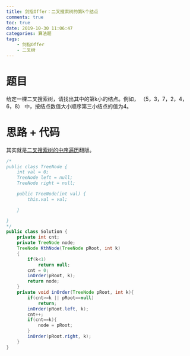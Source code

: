 ```yaml
---
title: 剑指Offer：二叉搜索树的第k个结点
comments: true
toc: true
date: 2019-10-30 11:06:47
categories: 算法题
tags: 
    - 剑指Offer
    - 二叉树
---
```


# 题目

给定一棵二叉搜索树，请找出其中的第k小的结点。例如， （5，3，7，2，4，6，8）    中，按结点数值大小顺序第三小结点的值为4。

# 思路 + 代码

其实就是[二叉搜索树的中序遍历](http://sunyunzeng.com/Leetcode-94-%E4%BA%8C%E5%8F%89%E6%A0%91%E7%9A%84%E4%B8%AD%E5%BA%8F%E9%81%8D%E5%8E%86/)翻版。

```java
/*
public class TreeNode {
    int val = 0;
    TreeNode left = null;
    TreeNode right = null;

    public TreeNode(int val) {
        this.val = val;

    }

}
*/
public class Solution {
    private int cnt;
    private TreeNode node;
    TreeNode KthNode(TreeNode pRoot, int k)
    {
        if(k<1)
            return null;
        cnt = 0;
        inOrder(pRoot, k);
        return node;
    }
    private void inOrder(TreeNode pRoot, int k){
        if(cnt>=k || pRoot==null)
            return;
        inOrder(pRoot.left, k);
        cnt++;
        if(cnt==k){
            node = pRoot;
        }
        inOrder(pRoot.right, k);
    }
}
```
